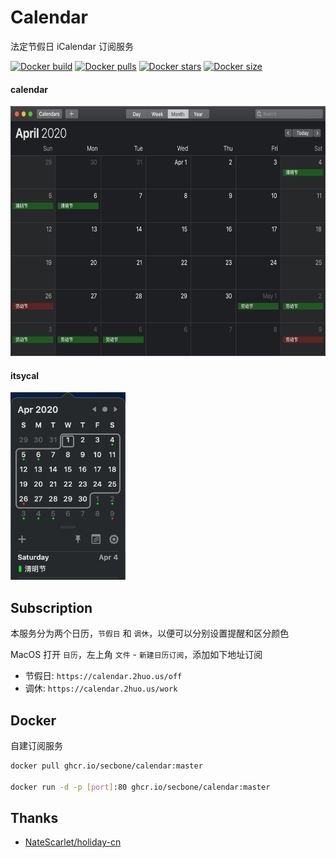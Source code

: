 # Calendar
法定节假日 iCalendar 订阅服务

[![Docker build][build-image]][hub-url]
[![Docker pulls][pulls-image]][hub-url]
[![Docker stars][stars-image]][hub-url]
[![Docker size][size-image]][size-url]

#### calendar
<img src="images/calendar.png" height="400" />

#### itsycal
<img src="images/itsycal.png" height="300" />

## Subscription

本服务分为两个日历，`节假日` 和 `调休`，以便可以分别设置提醒和区分颜色

MacOS 打开 `日历`，左上角 `文件` - `新建日历订阅`，添加如下地址订阅

- 节假日: `https://calendar.2huo.us/off`
- 调休: `https://calendar.2huo.us/work`

## Docker

自建订阅服务
```bash
docker pull ghcr.io/secbone/calendar:master

docker run -d -p [port]:80 ghcr.io/secbone/calendar:master
```

## Thanks

- [NateScarlet/holiday-cn](https://github.com/NateScarlet/holiday-cn)

[pulls-image]: https://img.shields.io/docker/pulls/secbone/calendar.svg?style=flat-square
[hub-url]: https://hub.docker.com/r/secbone/calendar/
[stars-image]: https://img.shields.io/docker/stars/secbone/calendar.svg?style=flat-square
[size-image]: https://images.microbadger.com/badges/image/secbone/calendar.svg
[size-url]: https://microbadger.com/images/secbone/calendar
[build-image]: https://img.shields.io/docker/cloud/build/secbone/calendar.svg?style=flat-square
